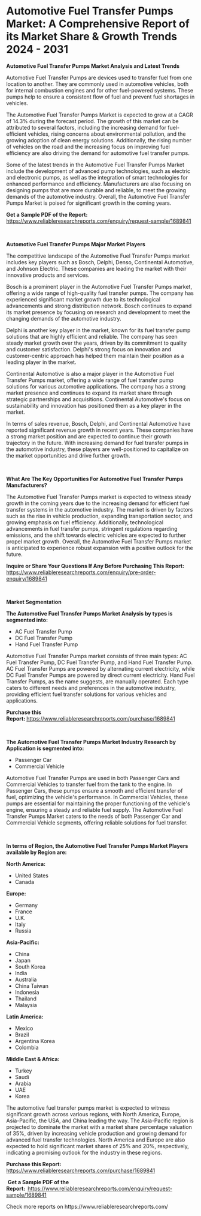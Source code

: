 <p><h1>Automotive Fuel Transfer Pumps Market: A Comprehensive Report of its Market Share & Growth Trends 2024 - 2031</h1></p><p><strong>Automotive Fuel Transfer Pumps Market Analysis and Latest Trends</strong></p>
<p><p>Automotive Fuel Transfer Pumps are devices used to transfer fuel from one location to another. They are commonly used in automotive vehicles, both for internal combustion engines and for other fuel-powered systems. These pumps help to ensure a consistent flow of fuel and prevent fuel shortages in vehicles.</p><p>The Automotive Fuel Transfer Pumps Market is expected to grow at a CAGR of 14.3% during the forecast period. The growth of this market can be attributed to several factors, including the increasing demand for fuel-efficient vehicles, rising concerns about environmental pollution, and the growing adoption of clean energy solutions. Additionally, the rising number of vehicles on the road and the increasing focus on improving fuel efficiency are also driving the demand for automotive fuel transfer pumps.</p><p>Some of the latest trends in the Automotive Fuel Transfer Pumps Market include the development of advanced pump technologies, such as electric and electronic pumps, as well as the integration of smart technologies for enhanced performance and efficiency. Manufacturers are also focusing on designing pumps that are more durable and reliable, to meet the growing demands of the automotive industry. Overall, the Automotive Fuel Transfer Pumps Market is poised for significant growth in the coming years.</p></p>
<p><strong>Get a Sample PDF of the Report:&nbsp;</strong> <a href="https://www.reliableresearchreports.com/enquiry/request-sample/1689841">https://www.reliableresearchreports.com/enquiry/request-sample/1689841</a></p>
<p>&nbsp;</p>
<p><strong>Automotive Fuel Transfer Pumps Major Market Players</strong></p>
<p><p>The competitive landscape of the Automotive Fuel Transfer Pumps market includes key players such as Bosch, Delphi, Denso, Continental Automotive, and Johnson Electric. These companies are leading the market with their innovative products and services.</p><p>Bosch is a prominent player in the Automotive Fuel Transfer Pumps market, offering a wide range of high-quality fuel transfer pumps. The company has experienced significant market growth due to its technological advancements and strong distribution network. Bosch continues to expand its market presence by focusing on research and development to meet the changing demands of the automotive industry.</p><p>Delphi is another key player in the market, known for its fuel transfer pump solutions that are highly efficient and reliable. The company has seen steady market growth over the years, driven by its commitment to quality and customer satisfaction. Delphi's strong focus on innovation and customer-centric approach has helped them maintain their position as a leading player in the market.</p><p>Continental Automotive is also a major player in the Automotive Fuel Transfer Pumps market, offering a wide range of fuel transfer pump solutions for various automotive applications. The company has a strong market presence and continues to expand its market share through strategic partnerships and acquisitions. Continental Automotive's focus on sustainability and innovation has positioned them as a key player in the market.</p><p>In terms of sales revenue, Bosch, Delphi, and Continental Automotive have reported significant revenue growth in recent years. These companies have a strong market position and are expected to continue their growth trajectory in the future. With increasing demand for fuel transfer pumps in the automotive industry, these players are well-positioned to capitalize on the market opportunities and drive further growth.</p></p>
<p>&nbsp;</p>
<p><strong>What Are The Key Opportunities For Automotive Fuel Transfer Pumps Manufacturers?</strong></p>
<p><p>The Automotive Fuel Transfer Pumps market is expected to witness steady growth in the coming years due to the increasing demand for efficient fuel transfer systems in the automotive industry. The market is driven by factors such as the rise in vehicle production, expanding transportation sector, and growing emphasis on fuel efficiency. Additionally, technological advancements in fuel transfer pumps, stringent regulations regarding emissions, and the shift towards electric vehicles are expected to further propel market growth. Overall, the Automotive Fuel Transfer Pumps market is anticipated to experience robust expansion with a positive outlook for the future.</p></p>
<p><strong>Inquire or Share Your Questions If Any Before Purchasing This Report:</strong> <a href="https://www.reliableresearchreports.com/enquiry/pre-order-enquiry/1689841">https://www.reliableresearchreports.com/enquiry/pre-order-enquiry/1689841</a></p>
<p>&nbsp;</p>
<p><strong>Market Segmentation</strong></p>
<p><strong>The Automotive Fuel Transfer Pumps Market Analysis by types is segmented into:</strong></p>
<p><ul><li>AC Fuel Transfer Pump</li><li>DC Fuel Transfer Pump</li><li>Hand Fuel Transfer Pump</li></ul></p>
<p><p>Automotive Fuel Transfer Pumps market consists of three main types: AC Fuel Transfer Pump, DC Fuel Transfer Pump, and Hand Fuel Transfer Pump. AC Fuel Transfer Pumps are powered by alternating current electricity, while DC Fuel Transfer Pumps are powered by direct current electricity. Hand Fuel Transfer Pumps, as the name suggests, are manually operated. Each type caters to different needs and preferences in the automotive industry, providing efficient fuel transfer solutions for various vehicles and applications.</p></p>
<p><strong>Purchase this Report:&nbsp;</strong><a href="https://www.reliableresearchreports.com/purchase/1689841">https://www.reliableresearchreports.com/purchase/1689841</a></p>
<p>&nbsp;</p>
<p><strong>The Automotive Fuel Transfer Pumps Market Industry Research by Application is segmented into:</strong></p>
<p><ul><li>Passenger Car</li><li>Commercial Vehicle</li></ul></p>
<p><p>Automotive Fuel Transfer Pumps are used in both Passenger Cars and Commercial Vehicles to transfer fuel from the tank to the engine. In Passenger Cars, these pumps ensure a smooth and efficient transfer of fuel, optimizing the vehicle's performance. In Commercial Vehicles, these pumps are essential for maintaining the proper functioning of the vehicle's engine, ensuring a steady and reliable fuel supply. The Automotive Fuel Transfer Pumps Market caters to the needs of both Passenger Car and Commercial Vehicle segments, offering reliable solutions for fuel transfer.</p></p>
<p>&nbsp;</p>
<p><strong>In terms of Region, the Automotive Fuel Transfer Pumps Market Players available by Region are:</strong></p>
<p>
    <p> <strong> North America: </strong>
        <ul>
            <li>United States</li>
            <li>Canada</li>
        </ul>
        </p> 
    <p> <strong> Europe: </strong>
        <ul>
            <li>Germany</li>
            <li>France</li>
            <li>U.K.</li>
            <li>Italy</li>
            <li>Russia</li>
        </ul>
        </p> 
    <p> <strong> Asia-Pacific: </strong>
        <ul>
            <li>China</li>
            <li>Japan</li>
            <li>South Korea</li>
            <li>India</li>
            <li>Australia</li>
            <li>China Taiwan</li>
            <li>Indonesia</li>
            <li>Thailand</li>
            <li>Malaysia</li>
        </ul>
        </p> 
    <p> <strong> Latin America: </strong>
        <ul>
            <li>Mexico</li>
            <li>Brazil</li>
            <li>Argentina Korea</li>
            <li>Colombia</li>
        </ul>
        </p> 
    <p> <strong> Middle East & Africa: </strong>
        <ul>
            <li>Turkey</li>
            <li>Saudi</li>
            <li>Arabia</li>
            <li>UAE</li>
            <li>Korea</li>
        </ul>
    </p>
    </p>
<p><p>The automotive fuel transfer pumps market is expected to witness significant growth across various regions, with North America, Europe, Asia-Pacific, the USA, and China leading the way. The Asia-Pacific region is projected to dominate the market with a market share percentage valuation of 35%, driven by increasing vehicle production and growing demand for advanced fuel transfer technologies. North America and Europe are also expected to hold significant market shares of 25% and 20%, respectively, indicating a promising outlook for the industry in these regions.</p></p>
<p><strong>Purchase this Report: </strong><a href="https://www.reliableresearchreports.com/purchase/1689841">https://www.reliableresearchreports.com/purchase/1689841</a></p>
<p>&nbsp;<strong>Get a Sample PDF of the Report:&nbsp;&nbsp;</strong><a href="https://www.reliableresearchreports.com/enquiry/request-sample/1689841">https://www.reliableresearchreports.com/enquiry/request-sample/1689841</a></p>
<p><strong></strong></p>
<p>Check more reports on https://www.reliableresearchreports.com/</p>